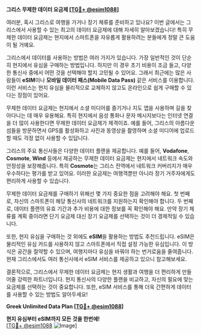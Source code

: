 **그리스 무제한 데이터 요금제 [[TG💪+ @esim1088](https://t.me/s/esim1088)]**

여러분, 혹시 그리스로 여행을 가거나 장기 체류를 준비하고 있나요? 이번 글에서는 그리스에서 사용할 수 있는 최고의 데이터 요금제에 대해 자세히 알아보겠습니다! 특히 무제한 데이터 요금제는 현지에서 스마트폰을 자유롭게 활용하려는 분들에게 정말 큰 도움이 될 거예요.

그리스에서 데이터를 사용하는 방법은 여러 가지가 있습니다. 가장 일반적인 것이 단순히 현지에서 유심을 구매하는 방법입니다. 하지만 이 경우 초기 비용이 조금 들고, 다양한 통신사 중에서 어떤 것을 선택해야 할지 고민될 수 있어요. 그래서 최근에는 많은 사람들이 **eSIM**이나 **모바일 데이터 패스(Mobile Data Pass)** 같은 서비스를 이용합니다. 이런 서비스는 현지 유심을 물리적으로 교체하지 않고도 온라인으로 쉽게 구매할 수 있다는 장점이 있어요.

무제한 데이터 요금제는 현지에서 소셜 미디어를 즐기거나 지도 앱을 사용하며 길을 찾아다니는 데 매우 유용해요. 특히 현지에서 음성 통화나 문자 메시지보다는 인터넷 연결을 더 많이 사용한다면 무제한 데이터 요금제가 제격이죠. 예를 들어, 그리스의 아름다운 섬들을 방문하면서 GPS를 활성화하고 사진과 동영상을 촬영하며 소셜 미디어에 업로드할 때도 걱정 없이 사용할 수 있답니다.

그리스의 주요 통신사들은 다양한 데이터 플랜을 제공합니다. 예를 들어, **Vodafone**, **Cosmote**, **Wind** 등에서 제공하는 무제한 데이터 요금제는 현지에서 네트워크 속도와 안정성을 보장해줍니다. 특히 **Cosmote**는 그리스 전역에서 네트워크 커버리지가 매우 우수하다는 평가를 받고 있어요. 이러한 요금제는 여행객뿐만 아니라 장기 거주자에게도 편리하게 사용할 수 있습니다.

무제한 데이터 요금제를 구매하기 위해선 몇 가지 중요한 점을 고려해야 해요. 첫 번째로, 자신의 스마트폰이 해당 통신사의 네트워크를 지원하는지 확인해야 합니다. 두 번째로, 데이터 플랜의 유효 기간과 추가 비용에 대한 정보를 꼭 확인해야 해요. 만약 장기 체류를 계획 중이라면 단기 요금제 대신 장기 요금제를 선택하는 것이 더 경제적일 수 있습니다.

또한, 현지 유심을 구매하는 것 외에도 **eSIM**을 활용하는 방법도 추천드립니다. eSIM은 물리적인 유심 카드를 사용하지 않고 스마트폰에서 직접 설정 가능한 유심입니다. 이 방식은 공간을 절약할 수 있으며, 여행지마다 유심을 바꿔야 하는 번거로움을 줄여줍니다. 현재 그리스에서도 여러 통신사에서 eSIM 서비스를 제공하고 있으니 참고해보세요.

결론적으로, 그리스에서 무제한 데이터 요금제는 현지 생활과 여행을 더 편리하게 만들어줄 강력한 파트너입니다. 현지 통신사의 다양한 플랜을 비교하고, 자신의 필요에 맞는 요금제를 선택하는 것이 중요합니다. 또한, eSIM 서비스를 통해 더욱 간편하게 데이터를 사용할 수 있는 방법도 알아두세요!

**Greek Unlimited Data Plan [[TG💪+ @esim1088](https://t.me/s/esim1088)]**  

**현지 유심부터 eSIM까지 모든 것을 한번에!**  
[[TG💪+ @esim1088](https://t.me/s/esim1088) ![Image](https://i.postimg.cc/Y0z9fWf4/image.png)]